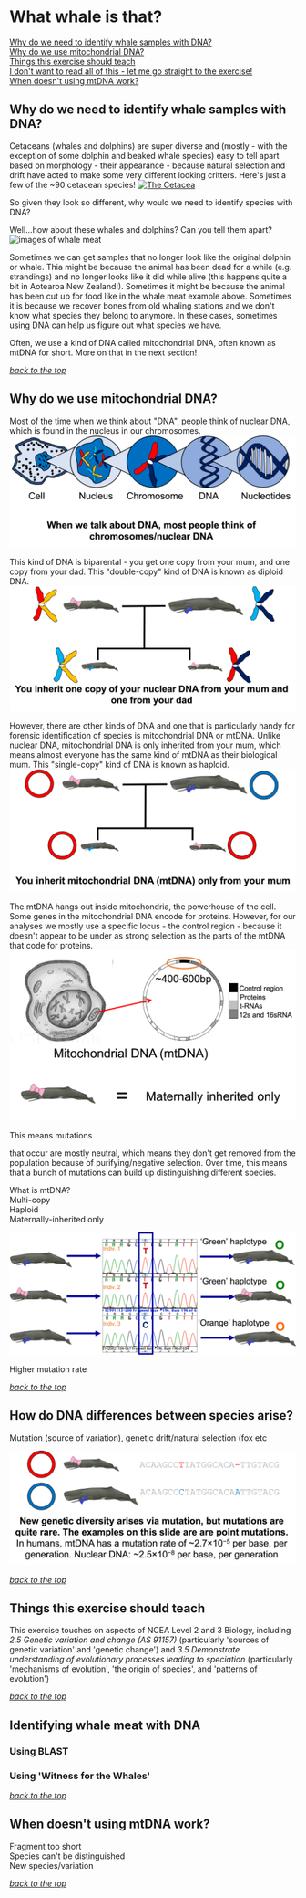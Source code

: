 # What whale is that?
[Why do we need to identify whale samples with DNA?](index.md#why-do-we-need-to-identify-whale-samples-with-DNA)  
[Why do we use mitochondrial DNA?](index.md#why-do-we-use-mitochondrial-DNA)  
[Things this exercise should teach](index.md#things-this-exercise-should-teach)    
[I don't want to read all of this - let me go straight to the exercise!](index.md#identifying-whale-meat-with-dna)  
[When doesn't using mtDNA work?](index.md#when-doesnt-using-mtdna-work)  

## Why do we need to identify whale samples with DNA?
Cetaceans (whales and dolphins) are super diverse and (mostly - with the exception of some dolphin and beaked whale species) easy to tell apart based on morphology - their appearance - because natural selection and drift have acted to make some very different looking critters. Here's just a few of the ~90 cetacean species!
<a title="LittleJerry, CC BY-SA 4.0 &lt;https://creativecommons.org/licenses/by-sa/4.0&gt;, via Wikimedia Commons" href="https://commons.wikimedia.org/wiki/File:The_Cetacea.jpg"><img width="512" alt="The Cetacea" src="https://upload.wikimedia.org/wikipedia/commons/thumb/2/2b/The_Cetacea.jpg/512px-The_Cetacea.jpg"></a>

So given they look so different, why would we need to identify species with DNA?  

Well...how about these whales and dolphins? Can you tell them apart?  
![images of whale meat](whale_meat.png)

Sometimes we can get samples that no longer look like the original dolphin or whale. Thia might be because the animal has been dead for a while (e.g. strandings) and no longer looks like it did while alive (this happens quite a bit in Aotearoa New Zealand!). Sometimes it might be because the animal has been cut up for food like in the whale meat example above. Sometimes it is because we recover bones from old whaling stations and we don't know what species they belong to anymore. In these cases, sometimes using DNA can help us figure out what species we have.  

Often, we use a kind of DNA called mitochondrial DNA, often known as mtDNA for short. More on that in the next section!

[*back to the top*](index.md#what-whale-is-that)  

## Why do we use mitochondrial DNA?
Most of the time when we think about "DNA", people think of nuclear DNA, which is found in the nucleus in our chromosomes.  
![zooming into a cell and ending up at nucleotides](cells_nuclear_DNA.png)

This kind of DNA is biparental - you get one copy from your mum, and one copy from your dad. This "double-copy" kind of DNA is known as diploid DNA.  
![with nuclear DNA you get one copy from your mum and one copy from your dad](nuclear_DNA.png)

However, there are other kinds of DNA and one that is particularly handy for forensic identification of species is mitochondrial DNA or mtDNA. Unlike nuclear DNA, mitochondrial DNA is only inherited from your mum, which means almost everyone has the same kind of mtDNA as their biological mum. This "single-copy" kind of DNA is known as haploid.
![everyone has the same mitochondrial DNA as their mum](mtDNA.png)

The mtDNA hangs out inside mitochondria, the powerhouse of the cell. Some genes in the mitochondrial DNA encode for proteins. However, for our analyses we mostly use a specific locus - the control region - because it doesn't appear to be under as strong selection as the parts of the mtDNA that code for proteins.  
![Mitochondrial DNA is maternally inherited](maternally_inherited.png)



This means mutations 

that occur are mostly neutral, which means they don't get removed from the population because of purifying/negative selection. Over time, this means that a bunch of mutations can build up distinguishing different species.


What is mtDNA?  
Multi-copy  
Haploid  
Maternally-inherited only  





![The proces of haplotyping mitochondrial DNA involves looking for differences when comparing the letters](haplotyping_mtDNA.png)



Higher mutation rate

[*back to the top*](index.md#what-whale-is-that)  

## How do DNA differences between species arise?
Mutation (source of variation), genetic drift/natural selection (fox etc

![mutation is the ultimate cause of genetic varaition](mutations.png)

[*back to the top*](index.md#what-whale-is-that)  


## Things this exercise should teach
This exercise touches on aspects of NCEA Level 2 and 3 Biology, including *2.5 Genetic variation and change (AS 91157)* (particularly 'sources of genetic variation' and 'genetic change') and *3.5 Demonstrate understanding of evolutionary processes leading to speciation* (particularly 'mechanisms of evolution', 'the origin of species', and 'patterns of evolution')

[*back to the top*](index.md#what-whale-is-that)  

## Identifying whale meat with DNA
### Using BLAST
### Using 'Witness for the Whales'

[*back to the top*](index.md#what-whale-is-that)  

## When doesn't using mtDNA work?
Fragment too short  
Species can't be distinguished  
New species/variation

[*back to the top*](index.md#what-whale-is-that)  

